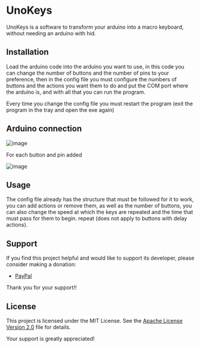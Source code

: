 # UnoKeys

UnoKeys is a software to transform your arduino into a macro keyboard, without needing an arduino with hid.

## Installation

Load the arduino code into the arduino you want to use, in this code you can change the number of buttons and the number of pins to your preference, 
then in the config file you must configure the numbers of buttons and the actions you want them to do and put the COM port where the arduino is, and with all that you can run the program.

Every time you change the config file you must restart the program (exit the program in the tray and open the exe again)

## Arduino connection
![image](https://github.com/user-attachments/assets/e4dbe671-a9d2-403c-b37a-c9943a1fec15)


For each button and pin added


![image](https://github.com/user-attachments/assets/dc89ba79-c10a-4b13-9b61-7ae48db69412)



## Usage

The config file already has the structure that must be followed for it to work, you can add actions or remove them, as well as the number of buttons, you can also 
change the speed at which the keys are repeated and the time that must pass for them to begin. repeat (does not apply to buttons with delay actions).

## Support

If you find this project helpful and would like to support its developer, please consider making a donation:

- [PayPal](https://www.paypal.me/Carloux1) 

Thank you for your support!!

## License

This project is licensed under the MIT License. See the [Apache License Version 2.0](LICENSE) file for details.

Your support is greatly appreciated!
